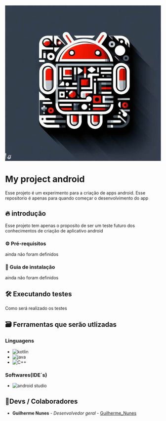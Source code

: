 ![Logo do projeto](https://github.com/guilherme-nunes-x/my_app/blob/main/OIG.jpg?raw=true)

# My project android
Esse projeto é um experimento para a criação de apps android.
Esse repositorio é apenas para quando começar o desenvolvimento do app
​
## 🔥 introdução
Esse projeto tem apenas o proposito de ser um teste futuro dos conhecimentos de criação de aplicativo android
​

### ⚙️ Pré-requisitos 
ainda não foram definidos

### 🔨 Guia de instalação
ainda não foram definidos


## 🛠️ Executando testes
Como será realizado os testes

## 🗃️ Ferramentas que serão utlizadas

### Linguagens
* ![kotlin](https://img.shields.io/badge/kotlin-%237F52FF.svg?style=for-the-badge&logo=kotlin&logoColor=white)
*  ![java](https://img.shields.io/badge/java-%23ED8B00.svg?style=for-the-badge&logo=openjdk&logoColor=white)
*  ![C++](https://img.shields.io/badge/C%2B%2B-00599C?style=for-the-badge&logo=c%2B%2B&logoColor=white)
​
### Softwares(IDE´s)
* ![android studio](https://img.shields.io/badge/Android_Studio-3DDC84?style=for-the-badge&logo=android-studio&logoColor=white)

## 👷Devs / Colaboradores
* **Guilherme Nunes** - *Desenvolvedor geral* - [Guilherme_Nunes](https://github.com/guilherme-nunes-x)

